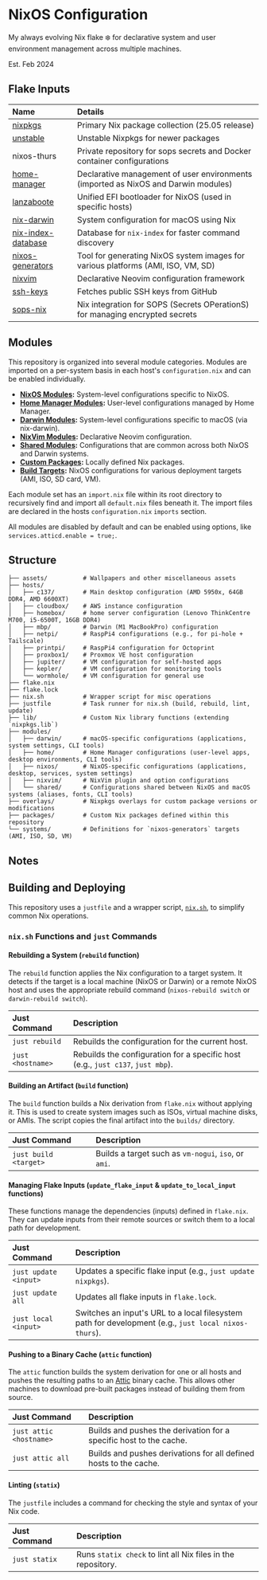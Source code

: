 # NixOS Configuration

My always evolving Nix flake ❄️ for declarative system and user environment management across multiple machines.

Est. Feb 2024

## Flake Inputs

| Name | Details |
|:-----------| :------|
| [nixpkgs](https://github.com/NixOS/nixpkgs/tree/nixos-25.05) | Primary Nix package collection (25.05 release) |
| [unstable](https://github.com/NixOS/nixpkgs/tree/nixos-unstable) | Unstable Nixpkgs for newer packages |
| nixos-thurs | Private repository for sops secrets and Docker container configurations |
| [home-manager](https://github.com/nix-community/home-manager/tree/release-25.05) | Declarative management of user environments (imported as NixOS and Darwin modules) |
| [lanzaboote](https://github.com/nix-community/lanzaboote) | Unified EFI bootloader for NixOS (used in specific hosts) |
| [nix-darwin](https://github.com/LnL7/nix-darwin) | System configuration for macOS using Nix |
| [nix-index-database](https://github.com/nix-community/nix-index-database) | Database for `nix-index` for faster command discovery |
| [nixos-generators](https://github.com/nix-community/nixos-generators) | Tool for generating NixOS system images for various platforms (AMI, ISO, VM, SD) |
| [nixvim](https://github.com/nix-community/nixvim/tree/main) | Declarative Neovim configuration framework |
| [ssh-keys](https://github.com/thursdaddy.keys) | Fetches public SSH keys from GitHub |
| [sops-nix](https://github.com/Mic92/sops-nix) | Nix integration for SOPS (Secrets OPerationS) for managing encrypted secrets |


## Modules

This repository is organized into several module categories. Modules are imported on a per-system basis in each host's `configuration.nix` and can be enabled individually.

-   **[NixOS Modules](https://github.com/thursdaddy/nixos-config/tree/main/modules/nixos):** System-level configurations specific to NixOS.
-   **[Home Manager Modules](https://github.com/thursdaddy/nixos-config/tree/main/modules/home):** User-level configurations managed by Home Manager.
-   **[Darwin Modules](https://github.com/thursdaddy/nixos-config/tree/main/modules/darwin):** System-level configurations specific to macOS (via nix-darwin).
-   **[NixVim Modules](https://github.com/thursdaddy/nixos-config/tree/main/modules/nixvim):** Declarative Neovim configuration.
-   **[Shared Modules](https://github.com/thursdaddy/nixos-config/tree/main/modules/shared):** Configurations that are common across both NixOS and Darwin systems.
-   **[Custom Packages](https://github.com/thursdaddy/nixos-config/tree/main/packages):** Locally defined Nix packages.
-   **[Build Targets](https://github.com/thursdaddy/nixos-config/tree/main/systems):** NixOS configurations for various deployment targets (AMI, ISO, SD card, VM).


Each module set has an `import.nix` file within its root directory to recursively find and import all `default.nix` files beneath it. The import files are declared in the hosts `configuration.nix` `imports` section.

All modules are disabled by default and can be enabled using options, like `services.atticd.enable = true;`.

## Structure

```
├── assets/          # Wallpapers and other miscellaneous assets
├── hosts/
│   ├── c137/        # Main desktop configuration (AMD 5950x, 64GB DDR4, AMD 6600XT)
│   ├── cloudbox/    # AWS instance configuration
│   ├── homebox/     # home server configuration (Lenovo ThinkCentre M700, i5-6500T, 16GB DDR4)
│   ├── mbp/         # Darwin (M1 MacBookPro) configuration
│   ├── netpi/       # RaspPi4 configurations (e.g., for pi-hole + Tailscale)
│   ├── printpi/     # RaspPi4 configuration for Octoprint
│   ├── proxbox1/    # Proxmox VE host configuration
│   ├── jupiter/     # VM configuration for self-hosted apps
│   ├── kepler/      # VM configuration for monitoring tools
│   └── wormhole/    # VM configuration for general use
├── flake.nix
├── flake.lock
├── nix.sh           # Wrapper script for misc operations
├── justfile         # Task runner for nix.sh (build, rebuild, lint, update)
├── lib/             # Custom Nix library functions (extending `nixpkgs.lib`)
├── modules/
│   ├── darwin/      # macOS-specific configurations (applications, system settings, CLI tools)
│   ├── home/        # Home Manager configurations (user-level apps, desktop environments, CLI tools)
│   ├── nixos/       # NixOS-specific configurations (applications, desktop, services, system settings)
│   ├── nixvim/      # NixVim plugin and option configurations
│   └── shared/      # Configurations shared between NixOS and macOS systems (aliases, fonts, CLI tools)
├── overlays/        # Nixpkgs overlays for custom package versions or modifications
├── packages/        # Custom Nix packages defined within this repository
└── systems/         # Definitions for `nixos-generators` targets (AMI, ISO, SD, VM)
```

## Notes


## Building and Deploying

This repository uses a `justfile` and a wrapper script, [`nix.sh`](nix.sh), to simplify common Nix operations.

### `nix.sh` Functions and `just` Commands

#### Rebuilding a System (`rebuild` function)

The `rebuild` function applies the Nix configuration to a target system. It detects if the target is a local machine (NixOS or Darwin) or a remote NixOS host and uses the appropriate rebuild command (`nixos-rebuild switch` or `darwin-rebuild switch`).

| Just Command | Description |
| :--- | :--- |
| `just rebuild` | Rebuilds the configuration for the current host. |
| `just <hostname>` | Rebuilds the configuration for a specific host (e.g., `just c137`, `just mbp`). |

#### Building an Artifact (`build` function)

The `build` function builds a Nix derivation from `flake.nix` without applying it. This is used to create system images such as ISOs, virtual machine disks, or AMIs. The script copies the final artifact into the `builds/` directory.

| Just Command | Description |
| :--- | :--- |
| `just build <target>` | Builds a target such as `vm-nogui`, `iso`, or `ami`. |

#### Managing Flake Inputs (`update_flake_input` & `update_to_local_input` functions)

These functions manage the dependencies (inputs) defined in `flake.nix`. They can update inputs from their remote sources or switch them to a local path for development.

| Just Command | Description |
| :--- | :--- |
| `just update <input>` | Updates a specific flake input (e.g., `just update nixpkgs`). |
| `just update all` | Updates all flake inputs in `flake.lock`. |
| `just local <input>` | Switches an input's URL to a local filesystem path for development (e.g., `just local nixos-thurs`). |

#### Pushing to a Binary Cache (`attic` function)

The `attic` function builds the system derivation for one or all hosts and pushes the resulting paths to an [Attic](https://github.com/zhaofengli/attic) binary cache. This allows other machines to download pre-built packages instead of building them from source.

| Just Command | Description |
| :--- | :--- |
| `just attic <hostname>` | Builds and pushes the derivation for a specific host to the cache. |
| `just attic all` | Builds and pushes derivations for all defined hosts to the cache. |

#### Linting (`statix`)

The `justfile` includes a command for checking the style and syntax of your Nix code.

| Just Command | Description |
| :--- | :--- |
| `just statix` | Runs `statix check` to lint all Nix files in the repository. |


